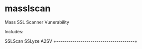 # masslscan
Mass SSL Scanner Vunerability

Includes:

SSLScan
SSLyze
A2SV
+---------------------------------------+
